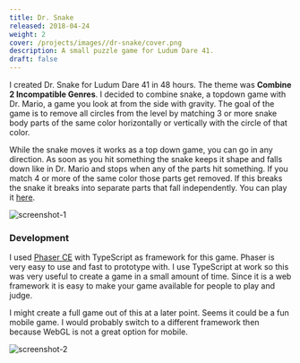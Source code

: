 ```yaml
---
title: Dr. Snake
released: 2018-04-24
weight: 2
cover: /projects/images//dr-snake/cover.png
description: A small puzzle game for Ludum Dare 41.
draft: false
---
```


I created Dr. Snake for Ludum Dare 41 in 48 hours. The theme was **Combine 2 Incompatible Genres**. I decided to combine snake, a topdown game with Dr. Mario, a game you look at from the side with gravity. The goal of the game is to remove all circles from the level by matching 3 or more snake body parts of the same color horizontally or vertically with the circle of that color.

While the snake moves it works as a top down game, you can go in any direction. As soon as you hit something the snake keeps it shape and falls down like in Dr. Mario and stops when any of the parts hit something. If you match 4 or more of the same color those parts get removed. If this breaks the snake it breaks into separate parts that fall independently. You can play it [here](https://codescapade.github.io/LD41/).

![screenshot-1](/projects/images/dr-snake/screenshot-1.png)


### Development
I used [Phaser CE](https://phaser.io/download/phaserce) with TypeScript as framework for this game. Phaser is very easy to use and fast to prototype with. I use TypeScript at work so this was very useful to create a game in a small amount of time. Since it is a web framework it is easy to make your game available for people to play and judge. 

I might create a full game out of this at a later point. Seems it could be a fun mobile game. I would probably switch to a different framework then because WebGL is not a great option for mobile.

![screenshot-2](/projects/images/dr-snake/screenshot-2.png)